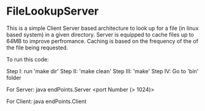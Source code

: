 # FileLookupServer

This is a simple Client Server based architecture to look up for a file (in linux based system) in a given directory.
Server is equipped to cache files up to 64MB to improve perfromance. Caching is based on the frequency of the of the file being requested.



To run this code:

Step I: run 'make dir'
Step II: 'make clean'
Step III: 'make'
Step IV: Go to 'bin' folder

For Server:
	java endPoints.Server <port Number (> 1024)> <Directory>

For Client:
	java endPoints.Client <Server host> <Server port> <file name> <Directory to store the requested file>
